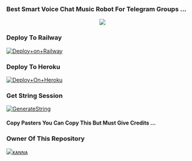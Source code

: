 ### Best Smart Voice Chat Music Robot For Telegram Groups ...


<p align="center"><a href="https://t.me/adityahalder"><img src="https://telegra.ph/file/da8dd4de036338842174c.jpg"></a></p>




### Deploy To Railway

[![Deploy+on+Railway](https://railway.app/button.svg)](https://railway.app/new/template?template=https://github.com/blackcat097/shadowmusic&envs=API_ID,API_HASH,BOT_TOKEN,STRING_SESSION)


### Deploy To Heroku

[![Deploy+On+Heroku](https://www.herokucdn.com/deploy/button.svg)](https://heroku.com/deploy?template=https://github.com/blackcat097/shadowmusi)



### Get String Session

[![GenerateString](https://img.shields.io/badge/repl.it-generateString-yellowgreen)](https://replit.com/@AdityaHalder/StringSession)



#### Copy Pasters You Can Copy This But Must Give Credits ...

### Owner Of This Repository
[![ᴋᴀɴɴᴀ]()](https://t.me/TgShadow_fighter)
